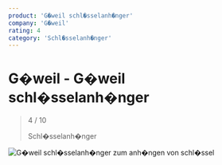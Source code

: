 ```yaml
---
product: 'G�weil schl�sselanh�nger'
company: 'G�weil'
rating: 4
category: 'Schl�sselanh�nger'
---
```


# G�weil - G�weil schl�sselanh�nger
>
> 4 / 10
>
> Schl�sselanh�nger

![G�weil schl�sselanh�nger](./assets/g�weil-g�weil-schl�sselanh�nger-50219ab1-1d66-4dc8-b24f-8a4058815df4.jpg)
zum anh�ngen von schl�ssel
